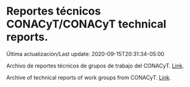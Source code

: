 # Reportes técnicos CONACyT/CONACyT technical reports.

Última actualización/Last update: 2020-09-15T20:31:34-05:00

Archivo de reportes técnicos de grupos de trabajo del CONACyT. [Link](https://coronavirus.conacyt.mx/productos/index.html).

Archive of technical reports of work groups from CONACyT. [Link](https://coronavirus.conacyt.mx/productos/index.html).
